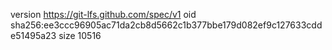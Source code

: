 version https://git-lfs.github.com/spec/v1
oid sha256:ee3ccc96905ac71da2cb8d5662c1b377bbe179d082ef9c127633cdde51495a23
size 10516
